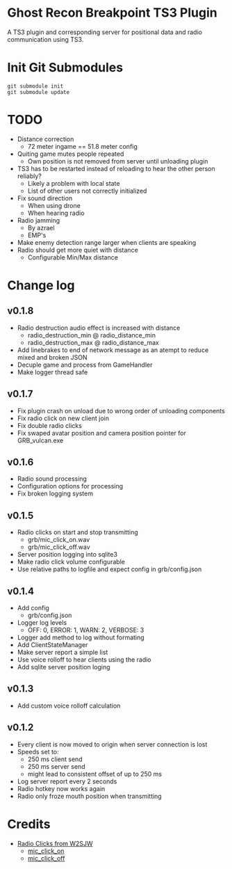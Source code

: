 # Ghost Recon Breakpoint TS3 Plugin

A TS3 plugin and corresponding server for positional data and radio communication using TS3.

# Init Git Submodules
```
git submodule init
git submodule update
```

# TODO
- Distance correction
    - 72 meter ingame == 51.8 meter config
- Quiting game mutes people repeated
    - Own position is not removed from server until unloading plugin
- TS3 has to be restarted instead of reloading to hear the other person reliably?
    - Likely a problem with local state
    - List of other users not correctly initialized
- Fix sound direction
    - When using drone
    - When hearing radio
- Radio jamming
    - By azrael
    - EMP's
- Make enemy detection range larger when clients are speaking
- Radio should get more quiet with distance
    - Configurable Min/Max distance

# Change log

## v0.1.8
- Radio destruction audio effect is increased with distance
    - radio_destruction_min @ radio_distance_min
    - radio_destruction_max @ radio_distance_max
- Add linebrakes to end of network message as an atempt to reduce mixed and broken JSON
- Decuple game and process from GameHandler
- Make logger thread safe

## v0.1.7
- Fix plugin crash on unload due to wrong order of unloading components
- Fix radio click on new client join
- Fix double radio clicks
- Fix swaped avatar position and camera position pointer for GRB_vulcan.exe

## v0.1.6
- Radio sound processing
- Configuration options for processing
- Fix broken logging system

## v0.1.5
- Radio clicks on start and stop transmitting
    - grb/mic_click_on.wav
    - grb/mic_click_off.wav
- Server position logging into sqlite3
- Make radio click volume configurable
- Use relative paths to logfile and expect config in grb/config.json

## v0.1.4
- Add config
    - grb/config.json
- Logger log levels
    - OFF: 0, ERROR: 1, WARN: 2, VERBOSE: 3
- Logger add method to log without formating
- Add ClientStateManager
- Make server report a simple list
- Use voice rolloff to hear clients using the radio
- Add sqlite server position loging

## v0.1.3
- Add custom voice rolloff calculation

## v0.1.2
- Every client is now moved to origin when server connection is lost
- Speeds set to:
    - 250 ms client send
    - 250 ms server send
    - might lead to consistent offset of up to 250 ms
- Log server report every 2 seconds
- Radio hotkey now works again
- Radio only froze mouth position when transmitting

# Credits
- [Radio Clicks from W2SJW](http://www.w2sjw.com/radio_sounds.html)
    - [mic_click_on](http://www.w2sjw.com/sounds/MDC-1200_DOS.mp3)
    - [mic_click_off](http://www.w2sjw.com/sounds/MDC-600-DOS.mp3)
